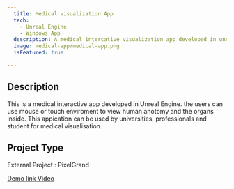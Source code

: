 ```yaml
---
  title: Medical visualization App
  tech:
    - Unreal Engine
    - Windows App
  description: A medical intercative visualization app developed in unreal engine.
  image: medical-app/medical-app.png
  isFeatured: true

---
```


## Description

This is a medical interactive app developed in Unreal Engine. the users can use mouse or touch enviroment to view human anotomy and the organs inside. This appication can be used by universities, professionals and student for medical visualisation.
##  Project Type

External Project :  PixelGrand

<a href="https://www.youtube.com/watch?v=zA2dAgWLnZ0">Demo link Video</a>
